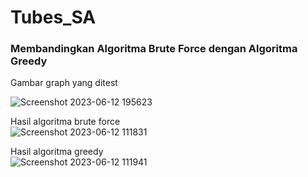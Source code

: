 # Tubes_SA

<h3>Membandingkan Algoritma Brute Force dengan Algoritma Greedy</h3>

Gambar graph yang ditest

![Screenshot 2023-06-12 195623](https://github.com/zakyzaidan/Tubes_SA/assets/66929086/57d8918f-c078-4c83-a665-b0048a239a84)

Hasil algoritma brute force<br>
![Screenshot 2023-06-12 111831](https://github.com/zakyzaidan/Tubes_SA/assets/66929086/95c294bf-9b01-4314-a691-926da5bbf540)

Hasil algoritma greedy<br>
![Screenshot 2023-06-12 111941](https://github.com/zakyzaidan/Tubes_SA/assets/66929086/6ca50074-111a-40c0-be8d-502859166869)
